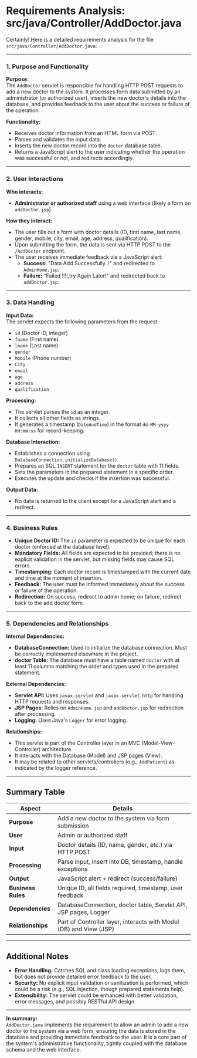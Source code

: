 # Requirements Analysis: src/java/Controller/AddDoctor.java

Certainly! Here is a detailed requirements analysis for the file `src/java/Controller/AddDoctor.java`:

---

### 1. Purpose and Functionality

**Purpose:**  
The `AddDoctor` servlet is responsible for handling HTTP POST requests to add a new doctor to the system. It processes form data submitted by an administrator (or authorized user), inserts the new doctor's details into the database, and provides feedback to the user about the success or failure of the operation.

**Functionality:**  
- Receives doctor information from an HTML form via POST.
- Parses and validates the input data.
- Inserts the new doctor record into the `doctor` database table.
- Returns a JavaScript alert to the user indicating whether the operation was successful or not, and redirects accordingly.

---

### 2. User Interactions

**Who interacts:**  
- **Administrator or authorized staff** using a web interface (likely a form on `addDoctor.jsp`).

**How they interact:**  
- The user fills out a form with doctor details (ID, first name, last name, gender, mobile, city, email, age, address, qualification).
- Upon submitting the form, the data is sent via HTTP POST to the `/AddDoctor` endpoint.
- The user receives immediate feedback via a JavaScript alert:
  - **Success:** "Data Add Successfully..!" and redirected to `AdminHome.jsp`.
  - **Failure:** "Failed !!!!,try Again Later!" and redirected back to `addDoctor.jsp`.

---

### 3. Data Handling

**Input Data:**  
The servlet expects the following parameters from the request:
- `id` (Doctor ID, integer)
- `fname` (First name)
- `lname` (Last name)
- `gender`
- `Mobile` (Phone number)
- `City`
- `email`
- `age`
- `address`
- `qualification`

**Processing:**
- The servlet parses the `id` as an integer.
- It collects all other fields as strings.
- It generates a timestamp (`DateAndTime`) in the format `dd-MM-yyyy HH:mm:ss` for record-keeping.

**Database Interaction:**
- Establishes a connection using `DatabaseConnection.initializeDatabase()`.
- Prepares an SQL `INSERT` statement for the `doctor` table with 11 fields.
- Sets the parameters in the prepared statement in a specific order.
- Executes the update and checks if the insertion was successful.

**Output Data:**
- No data is returned to the client except for a JavaScript alert and a redirect.

---

### 4. Business Rules

- **Unique Doctor ID:** The `id` parameter is expected to be unique for each doctor (enforced at the database level).
- **Mandatory Fields:** All fields are expected to be provided; there is no explicit validation in the servlet, but missing fields may cause SQL errors.
- **Timestamping:** Each doctor record is timestamped with the current date and time at the moment of insertion.
- **Feedback:** The user must be informed immediately about the success or failure of the operation.
- **Redirection:** On success, redirect to admin home; on failure, redirect back to the add doctor form.

---

### 5. Dependencies and Relationships

**Internal Dependencies:**
- **DatabaseConnection:** Used to initialize the database connection. Must be correctly implemented elsewhere in the project.
- **doctor Table:** The database must have a table named `doctor` with at least 11 columns matching the order and types used in the prepared statement.

**External Dependencies:**
- **Servlet API:** Uses `javax.servlet` and `javax.servlet.http` for handling HTTP requests and responses.
- **JSP Pages:** Relies on `AdminHome.jsp` and `addDoctor.jsp` for redirection after processing.
- **Logging:** Uses Java's `Logger` for error logging.

**Relationships:**
- This servlet is part of the Controller layer in an MVC (Model-View-Controller) architecture.
- It interacts with the Database (Model) and JSP pages (View).
- It may be related to other servlets/controllers (e.g., `AddPatient`) as indicated by the logger reference.

---

## Summary Table

| Aspect              | Details                                                                 |
|---------------------|-------------------------------------------------------------------------|
| **Purpose**         | Add a new doctor to the system via form submission                      |
| **User**            | Admin or authorized staff                                               |
| **Input**           | Doctor details (ID, name, gender, etc.) via HTTP POST                   |
| **Processing**      | Parse input, insert into DB, timestamp, handle exceptions               |
| **Output**          | JavaScript alert + redirect (success/failure)                           |
| **Business Rules**  | Unique ID, all fields required, timestamp, user feedback                |
| **Dependencies**    | DatabaseConnection, doctor table, Servlet API, JSP pages, Logger        |
| **Relationships**   | Part of Controller layer, interacts with Model (DB) and View (JSP)      |

---

## Additional Notes

- **Error Handling:** Catches SQL and class loading exceptions, logs them, but does not provide detailed error feedback to the user.
- **Security:** No explicit input validation or sanitization is performed, which could be a risk (e.g., SQL injection, though prepared statements help).
- **Extensibility:** The servlet could be enhanced with better validation, error messages, and possibly RESTful API design.

---

**In summary:**  
`AddDoctor.java` implements the requirement to allow an admin to add a new doctor to the system via a web form, ensuring the data is stored in the database and providing immediate feedback to the user. It is a core part of the system's administrative functionality, tightly coupled with the database schema and the web interface.